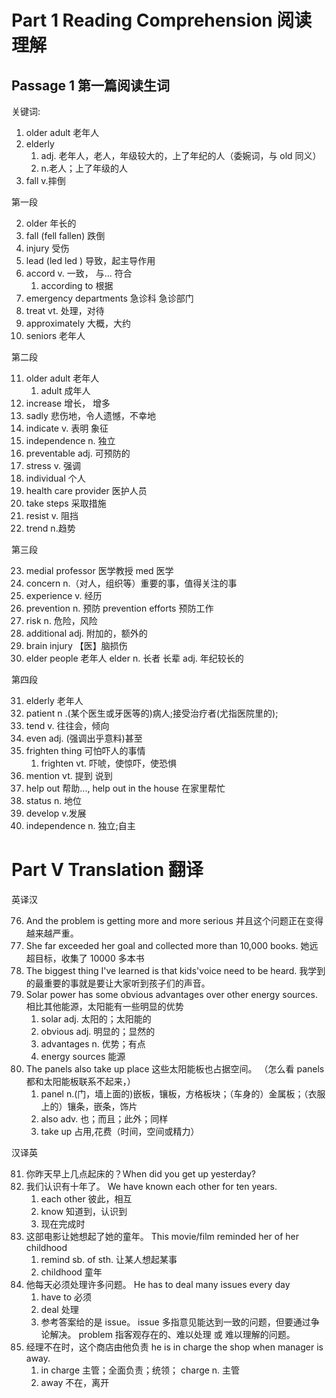 # Part 1 Reading Comprehension 阅读理解

## Passage 1 第一篇阅读生词

关键词:

1. older adult 老年人
2. elderly
   1. adj. 老年人，老人，年级较大的，上了年纪的人（委婉词，与 old 同义）
   2. n.老人；上了年级的人
3. fall v.摔倒

第一段

2. older 年长的
3. fall (fell fallen) 跌倒
4. injury 受伤
5. lead (led led ) 导致，起主导作用
6. accord v. 一致， 与... 符合
   1. according to 根据
7. emergency departments 急诊科 急诊部门
8. treat vt. 处理，对待
9. approximately 大概，大约
10. seniors 老年人

第二段

11. older adult 老年人
    1. adult 成年人
12. increase 增长， 增多
13. sadly 悲伤地，令人遗憾，不幸地
14. indicate v. 表明 象征
15. independence n. 独立
16. preventable adj. 可预防的
17. stress v. 强调
18. individual 个人
19. health care provider 医护人员
20. take steps 采取措施
21. resist v. 阻挡
22. trend n.趋势

第三段

23. medial professor 医学教授 med 医学
24. concern n.（对人，组织等）重要的事，值得关注的事
25. experience v. 经历
26. prevention n. 预防 prevention efforts 预防工作
27. risk n. 危险，风险
28. additional adj. 附加的，额外的
29. brain injury 【医】脑损伤
30. elder people 老年人 elder n. 长者 长辈 adj. 年纪较长的

第四段

31. elderly 老年人
32. patient n .(某个医生或牙医等的)病人;接受治疗者(尤指医院里的);
33. tend v. 往往会，倾向
34. even adj. (强调出乎意料)甚至
35. frighten thing 可怕吓人的事情
    1. frighten vt. 吓唬，使惊吓，使恐惧
36. mention vt. 提到 说到
37. help out 帮助..., help out in the house 在家里帮忙
38. status n. 地位
39. develop v.发展
40. independence n. 独立;自主

# Part V Translation 翻译

英译汉

76. And the problem is getting more and more serious 并且这个问题正在变得越来越严重。
77. She far exceeded her goal and collected more than 10,000 books. 她远超目标，收集了 10000 多本书
78. The biggest thing I've learned is that kids'voice need to be heard. 我学到的最重要的事就是要让大家听到孩子们的声音。
79. Solar power has some obvious advantages over other energy sources. 相比其他能源，太阳能有一些明显的优势
    1.  solar adj. 太阳的；太阳能的
    2.  obvious adj. 明显的；显然的
    3.  advantages n. 优势；有点
    4.  energy sources 能源
80. The panels also take up place 这些太阳能板也占据空间。 （怎么看 panels 都和太阳能板联系不起来，）
    1.  panel n.(门，墙上面的)嵌板，镶板，方格板块；（车身的）金属板；（衣服上的）镶条，嵌条，饰片
    2.  also adv. 也；而且；此外；同样
    3.  take up 占用,花费（时间，空间或精力）

汉译英

81. 你昨天早上几点起床的？When did you get up yesterday?
82. 我们认识有十年了。 We have known each other for ten years.
    1.  each other 彼此，相互
    2.  know 知道到，认识到
    3.  现在完成时
83. 这部电影让她想起了她的童年。 This movie/film reminded her of her childhood
    1.  remind sb. of sth. 让某人想起某事
    2.  childhood 童年
84. 他每天必须处理许多问题。 He has to deal many issues every day
    1.  have to 必须
    2.  deal 处理
    3.  参考答案给的是 issue。 issue 多指意见能达到一致的问题，但要通过争论解决。 problem 指客观存在的、难以处理 或 难以理解的问题。
85. 经理不在时，这个商店由他负责 he is in charge the shop when manager is away.
    1. in charge 主管；全面负责；统领； charge n. 主管
    2. away 不在，离开
